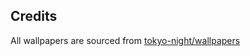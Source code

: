 ## Credits

All wallpapers are sourced from [tokyo-night/wallpapers](https://gitlab.com/tokyo-night/wallpapers)

